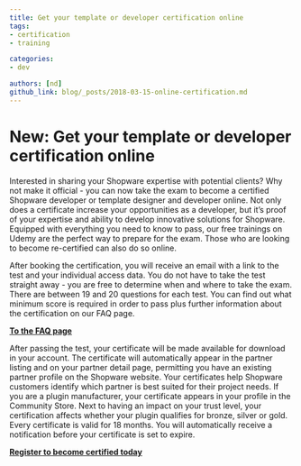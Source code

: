 ```yaml
---
title: Get your template or developer certification online
tags:
- certification
- training

categories:
- dev

authors: [nd]
github_link: blog/_posts/2018-03-15-online-certification.md
---
```


# New: Get your template or developer certification online

Interested in sharing your Shopware expertise with potential clients? Why not make it official - you can now take the exam to become a certified Shopware developer or template designer and developer online. Not only does a certificate increase your opportunities as a developer, but it’s proof of your expertise and ability to develop innovative solutions for Shopware. Equipped with everything you need to know to pass, our free trainings on Udemy are the perfect way to prepare for the exam. Those who are looking to become re-certified can also do so online.

After booking the certification, you will receive an email with a link to the test and your individual access data. You do not have to take the test straight away - you are free to determine when and where to take the exam. There are between 19 and 20 questions for each test. You can find out what minimum score is required in order to pass plus further information about the certification on our FAQ page.

**[To the FAQ page](https://en.shopware.com/academy/online-trainings/faq/)**

After passing the test, your certificate will be made available for download in your account. The certificate will automatically appear in the partner listing and on your partner detail page, permitting you have an existing partner profile on the Shopware website. Your certificates help Shopware customers identify which partner is best suited for their project needs. If you are a plugin manufacturer, your certificate appears in your profile in the Community Store. Next to having an impact on your trust level, your certification affects whether your plugin qualifies for bronze, silver or gold. Every certificate is valid for 18 months. You will automatically receive a notification before your certificate is set to expire.

**[Register to become certified today](https://en.shopware.com/academy/online-trainings/)**
